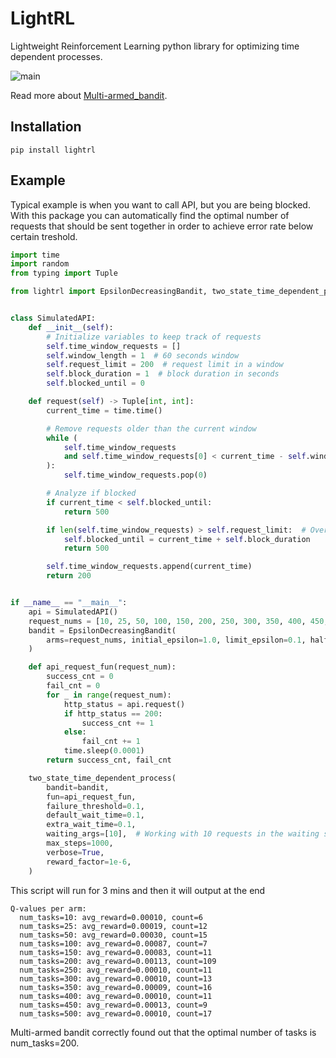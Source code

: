 # LightRL
Lightweight Reinforcement Learning python library for optimizing time dependent processes.

![main](https://github.com/detrin/lightrl/actions/workflows/test_main.yml/badge.svg) 

Read more about [Multi-armed_bandit](https://en.wikipedia.org/wiki/Multi-armed_bandit).

## Installation
```
pip install lightrl
```

## Example
Typical example is when you want to call API, but you are being blocked. With this package you can automatically find the optimal number of requests that should be sent together in order to achieve error rate below certain treshold.
```python
import time
import random
from typing import Tuple

from lightrl import EpsilonDecreasingBandit, two_state_time_dependent_process


class SimulatedAPI:
    def __init__(self):
        # Initialize variables to keep track of requests
        self.time_window_requests = []
        self.window_length = 1  # 60 seconds window
        self.request_limit = 200  # request limit in a window
        self.block_duration = 1  # block duration in seconds
        self.blocked_until = 0

    def request(self) -> Tuple[int, int]:
        current_time = time.time()

        # Remove requests older than the current window
        while (
            self.time_window_requests
            and self.time_window_requests[0] < current_time - self.window_length
        ):
            self.time_window_requests.pop(0)

        # Analyze if blocked
        if current_time < self.blocked_until:
            return 500

        if len(self.time_window_requests) > self.request_limit:  # Over the limit
            self.blocked_until = current_time + self.block_duration
            return 500

        self.time_window_requests.append(current_time)
        return 200


if __name__ == "__main__":
    api = SimulatedAPI()
    request_nums = [10, 25, 50, 100, 150, 200, 250, 300, 350, 400, 450, 500]
    bandit = EpsilonDecreasingBandit(
        arms=request_nums, initial_epsilon=1.0, limit_epsilon=0.1, half_decay_steps=100
    )

    def api_request_fun(request_num):
        success_cnt = 0
        fail_cnt = 0
        for _ in range(request_num):
            http_status = api.request()
            if http_status == 200:
                success_cnt += 1
            else:
                fail_cnt += 1
            time.sleep(0.0001)
        return success_cnt, fail_cnt

    two_state_time_dependent_process(
        bandit=bandit,
        fun=api_request_fun,
        failure_threshold=0.1,
        default_wait_time=0.1,
        extra_wait_time=0.1,
        waiting_args=[10],  # Working with 10 requests in the waiting state
        max_steps=1000,
        verbose=True,
        reward_factor=1e-6,
    )
```

This script will run for 3 mins and then it will output at the end
```
Q-values per arm:
  num_tasks=10: avg_reward=0.00010, count=6
  num_tasks=25: avg_reward=0.00019, count=12
  num_tasks=50: avg_reward=0.00030, count=15
  num_tasks=100: avg_reward=0.00087, count=7
  num_tasks=150: avg_reward=0.00083, count=11
  num_tasks=200: avg_reward=0.00113, count=109
  num_tasks=250: avg_reward=0.00010, count=11
  num_tasks=300: avg_reward=0.00010, count=13
  num_tasks=350: avg_reward=0.00009, count=16
  num_tasks=400: avg_reward=0.00010, count=11
  num_tasks=450: avg_reward=0.00013, count=9
  num_tasks=500: avg_reward=0.00010, count=17
```
Multi-armed bandit correctly found out that the optimal number of tasks is num_tasks=200.